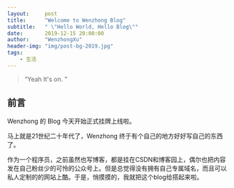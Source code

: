 ```yaml
---
layout:     post
title:      "Welcome to Wenzhong Blog"
subtitle:   " \"Hello World, Hello Blog\""
date:       2019-12-15 20:00:00
author:     "WenzhongXu"
header-img: "img/post-bg-2019.jpg"
tags:
    - 生活
---
```


> “Yeah It's on. ”


## 前言

Wenzhong 的 Blog 今天开始正式挂牌上线啦。


马上就是21世纪二十年代了，Wenzhong 终于有个自己的地方好好写自己的东西了。


作为一个程序员，之前虽然也写博客，都是挂在CSDN和博客园上，偶尔也把内容发在自己粉丝少的可怜的公众号上。但是总觉得没有拥有自己专属域名，而且可以私人定制的的网站上酷。于是，悄摸摸的，我就把这个blog给搭起来啦。
